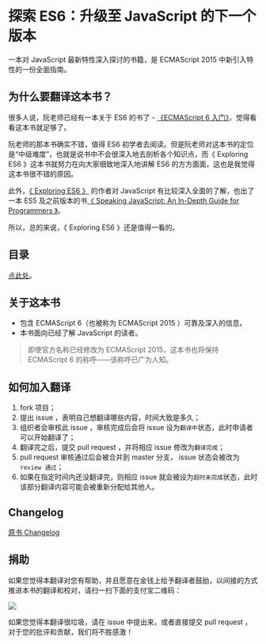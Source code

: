 # 探索 ES6：升级至 JavaScript 的下一个版本

一本对 JavaScript 最新特性深入探讨的书籍，是 ECMAScript 2015 中新引入特性的一份全面指南。

## 为什么要翻译这本书？

很多人说，阮老师已经有一本关于 ES6 的书了 - [《ECMAScript 6 入门》](http://es6.ruanyifeng.com/)，觉得看看这本书就足够了。

阮老师的那本书确实不错，值得 ES6 初学者去阅读。但是阮老师对这本书的定位是“中级难度”，也就是说书中不会很深入地去剖析各个知识点，而《 Exploring ES6 》这本书就努力在向大家细致地深入地讲解 ES6 的方方面面，这也是我觉得这本书很不错的原因。

此外，[《 Exploring ES6 》](https://exploringjs.com/es6/index.html) 的作者对 JavaScript 有比较深入全面的了解，也出了一本 ES5 及之前版本的书[《 Speaking JavaScript: An In-Depth Guide for Programmers 》](http://speakingjs.com/)。

所以，总的来说，《 Exploring ES6 》还是值得一看的。

## 目录

[点此处](./md/index.md)。

## 关于这本书

* 包含 ECMAScript 6（也被称为 ECMAScript 2015 ）可靠及深入的信息。
* 本书面向已经了解 JavaScript 的读者。

> 即使官方名称已经修改为 ECMAScript 2015，这本书也将保持 ECMAScript 6 的称呼——该称呼已广为人知。

## 如何加入翻译

1. fork 项目；
1. 提出 issue ，表明自己想翻译哪些内容，时间大致是多久；
1. 组织者会审核此 issue ，审核完成后会将 issue 设为`翻译中`状态，此时申请者可以开始翻译了；
1. 翻译完之后，提交 pull request ，并将相应 issue 修改为`翻译完成`；
1. pull request 审核通过后会被合并到 master 分支， issue 状态会被改为 `review 通过`；
1. 如果在指定时间内还没翻译完，则相应 issue 就会被设为`超时未完成`状态，此时该部分翻译内容可能会被重新分配给其他人。

## Changelog

[原书 Changelog](http://exploringjs.com/CHANGELOG.txt)

## 捐助

如果您觉得本翻译对您有帮助，并且愿意在金钱上给予翻译者鼓励，以间接的方式推进本书的翻译和校对，请扫一扫下面的支付宝二维码：

![](https://raw.githubusercontent.com/es6-org/exploring-es6/master/imgs/15.png)

如果您觉得本翻译很垃圾，请在 issue 中提出来，或者直接提交 pull request ，对于您的批评和贡献，我们将不胜感激！
